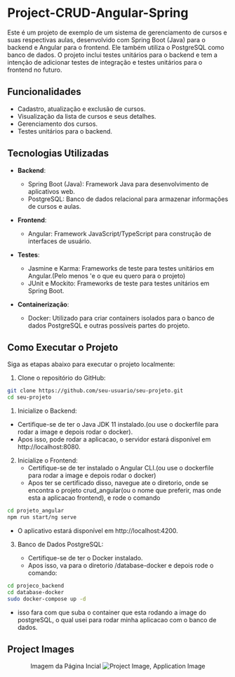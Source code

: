 # Project-CRUD-Angular-Spring

Este é um projeto de exemplo de um sistema de gerenciamento de cursos e suas respectivas aulas, desenvolvido com Spring Boot (Java) para o backend e Angular para o frontend. Ele também utiliza o PostgreSQL como banco de dados. O projeto inclui testes unitários para o backend e tem a intenção de adicionar testes de integração e testes unitários para o frontend no futuro.

## Funcionalidades

- Cadastro, atualização e exclusão de cursos.
- Visualização da lista de cursos e seus detalhes.
- Gerenciamento dos cursos.
- Testes unitários para o backend.

## Tecnologias Utilizadas

- **Backend**:
  - Spring Boot (Java): Framework Java para desenvolvimento de aplicativos web.
  - PostgreSQL: Banco de dados relacional para armazenar informações de cursos e aulas.

- **Frontend**:
  - Angular: Framework JavaScript/TypeScript para construção de interfaces de usuário.

- **Testes**:
  - Jasmine e Karma: Frameworks de teste para testes unitários em Angular.(Pelo menos 'e o que eu quero para o projeto)
  - JUnit e Mockito: Frameworks de teste para testes unitários em Spring Boot.

- **Containerização**:
  - Docker: Utilizado para criar containers isolados para o banco de dados PostgreSQL e outras possíveis partes do projeto.

## Como Executar o Projeto

Siga as etapas abaixo para executar o projeto localmente:

1. Clone o repositório do GitHub:

```bash
git clone https://github.com/seu-usuario/seu-projeto.git
cd seu-projeto
```

1. Inicialize o Backend:
  - Certifique-se de ter o Java JDK 11 instalado.(ou use o dockerfile para rodar a image e depois rodar o docker).
  - Apos isso, pode rodar a aplicacao, o servidor estará disponível em http://localhost:8080.

2. Inicialize o Frontend:
   - Certifique-se de ter instalado o Angular CLI.(ou use o dockerfile para rodar a image e depois rodar o docker)
   - Apos ter se certificado disso, navegue ate o diretorio, onde se encontra o projeto crud_angular(ou o nome que preferir, mas onde esta a aplicacao frontend), e rode o comando
```bash
cd projeto_angular
npm run start/ng serve
```
   - O aplicativo estará disponível em http://localhost:4200.

3. Banco de Dados PostgreSQL:

   - Certifique-se de ter o Docker instalado.
   - Apos isso, va para o diretorio /database-docker e depois rode o comando:
```bash
cd projeco_backend
cd database-docker
sudo docker-compose up -d
```
  - isso fara com que suba o container que esta rodando a image do postgreSQL, o qual usei para rodar minha aplicacao com o banco de dados.

## Project Images

<p align="center">
  <span>Imagem da Página Incial</span>
  <img src="./asserts/imgs/../../assets/imgs/home.jpeg.jpeg" alt="Project Image, Application Image">
</p>
